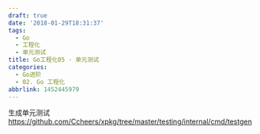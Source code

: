 ```yaml
---
draft: true
date: '2018-01-29T18:31:37'
tags:
  - Go
  - 工程化
  - 单元测试
title: Go工程化05 - 单元测试
categories:
  - Go进阶
  - 02. Go 工程化
abbrlink: 1452445979
---
```


生成单元测试
https://github.com/Ccheers/xpkg/tree/master/testing/internal/cmd/testgen

